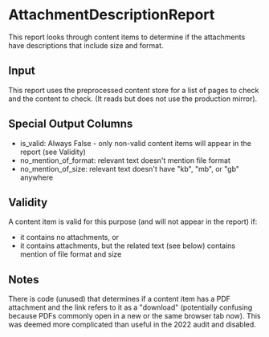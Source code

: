 # AttachmentDescriptionReport

This report looks through content items to determine if the attachments have descriptions that include size and format.

## Input

This report uses the preprocessed content store for a list of pages to check and the content to check. (It reads but does not use the production mirror).

## Special Output Columns

- is_valid: Always False - only non-valid content items will appear in the report (see Validity)
- no_mention_of_format: relevant text doesn't mention file format
- no_mention_of_size: relevant text doesn't have "kb", "mb", or "gb" anywhere

## Validity

A content item is valid for this purpose (and will not appear in the report) if:
- it contains no attachments, or
- it contains attachments, but the related text (see below) contains mention of file format and size

## Notes

There is code (unused) that determines if a content item has a PDF attachment and the link refers to it as a "download" (potentially confusing because PDFs commonly open in a new or the same browser tab now). This was deemed more complicated than useful in the 2022 audit and disabled.
